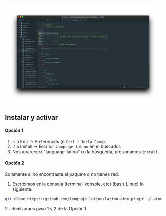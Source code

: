 ![AtomPlugin](https://github.com/lenguaje-latino/latino-atom-plugin/raw/master/screenshot.png "AtomPlugin")

## Instalar y activar
#### Opción 1
1. Ir a Edit -> Preferences (ó `Ctrl + Tecla Coma`).
2. Ir a Install -> Escribir `language-latino` en el buscador.
3. Nos aparecerá "language-latino" en la búsqueda, presionamos `install`.

#### Opción 2
Solamente si no encontraste el paquete o no tienes red.

1. Escribimos en la consola (terminal, konsole, etc) (bash, Linux) lo siguiente:
```bash
git clone https://github.com/lenguaje-latino/latino-atom-plugin ~/.atom/packages/language-latino
```

   2 . Realizamos paso 1 y 2 de la Opción 1
